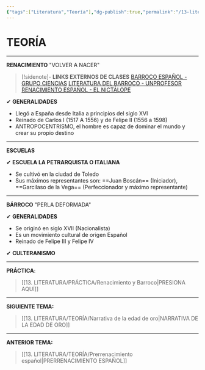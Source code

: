 ```yaml
---
{"tags":["Literatura","Teoría"],"dg-publish":true,"permalink":"/13-literatura/teoria/renacimiento-y-barroco/","dgPassFrontmatter":true}
---
```


# TEORÍA
---
**RENACIMIENTO**
"VOLVER A NACER"

>[!sidenote]- **LINKS EXTERNOS DE CLASES** 
>[BARROCO ESPAÑOL - GRUPO CIENCIAS](https://www.youtube.com/watch?v=UieybHDKSkw) 
>[LITERATURA DEL BARROCO - UNPROFESOR](https://www.youtube.com/watch?v=NdimTfP1as0) 
>[RENACIMIENTO ESPAÑOL - EL NICTÁLOPE](https://www.youtube.com/watch?v=LSBs_6GYahU) 

✔ **GENERALIDADES**
- Llegó a España desde Italia a principios del siglo XVI
- Reinado de Carlos I (1517 A 1556) y de Felipe II (1556 a 1598)
- ANTROPOCENTRISMO, el hombre es capaz de dominar el mundo y crear su propio destino

---
**ESCUELAS**

✔ **ESCUELA LA PETRARQUISTA O ITALIANA**
- Se cultivó en la ciudad de Toledo 
- Sus máximos representantes son: ==Juan Boscán== (Iniciador), ==Garcilaso de la Vega== (Perfeccionador y máximo representante)




----
**BÁRROCO**
"PERLA DEFORMADA"

✔ **GENERALIDADES**
- Se originó en siglo XVII (Nacionalista)
- Es un movimiento cultural de origen Español
- Reinado de Felipe III y Felipe IV

✔ **CULTERANISMO**





---
**PRÁCTICA**:
>[[13. LITERATURA/PRÁCTICA/Renacimiento y Barroco\|PRESIONA AQUÍ]]

---
**SIGUIENTE TEMA:** 
>[[13. LITERATURA/TEORÍA/Narrativa de la edad de oro\|NARRATIVA DE LA EDAD DE ORO]]

---
**ANTERIOR TEMA:** 
>[[13. LITERATURA/TEORÍA/Prerrenacimiento español\|PRERRENACIMIENTO ESPAÑOL]]

